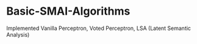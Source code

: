 # Basic-SMAI-Algorithms
Implemented Vanilla Perceptron, Voted Perceptron, LSA (Latent Semantic Analysis)
